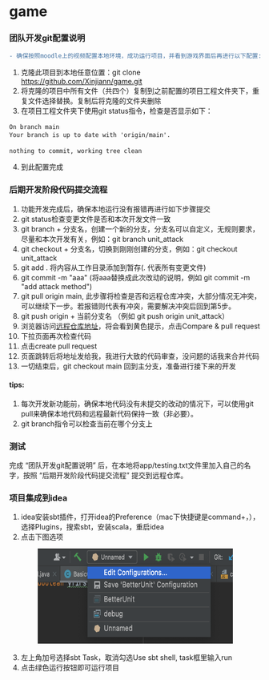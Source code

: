 # game

### 团队开发git配置说明

```diff
- 确保按照moodle上的视频配置本地环境，成功运行项目，并看到游戏界面后再进行以下配置:
```
1. 克隆此项目到本地任意位置：git clone https://github.com/Xinjiann/game.git
2. 将克隆的项目中所有文件（共四个）复制到之前配置的项目工程文件夹下，重复文件选择替换。复制后将克隆的文件夹删除
3. 在项目工程文件夹下使用git status指令，检查是否显示如下：

```
On branch main
Your branch is up to date with 'origin/main'.

nothing to commit, working tree clean
```
4. 到此配置完成

### 后期开发阶段代码提交流程

1. 功能开发完成后，确保本地运行没有报错再进行如下步骤提交
2. git status检查变更文件是否和本次开发文件一致
3. git branch + 分支名，创建一个新的分支，分支名可以自定义，无规则要求，尽量和本次开发有关，例如：git branch unit_attack
4. git checkout + 分支名，切换到刚刚创建的分支，例如：git checkout unit_attack
5. git add . 将内容从工作目录添加到暂存(. 代表所有变更文件)
6. git commit -m "aaa" (将aaa替换成此次改动的说明，例如 git commit -m "add attack method")
7. git pull origin main, 此步骤将检查是否和远程仓库冲突，大部分情况无冲突，可以继续下一步。若报错则代表有冲突，需要解决冲突后回到第5步。
8. git push origin + 当前分支名 （例如 git push origin unit_attack）
9. 浏览器访问[远程仓库地址](https://github.com/Xinjiann/game)，将会看到黄色提示，点击Compare & pull request
10. 下拉页面再次检查代码
11. 点击create pull request
12. 页面跳转后将地址发给我，我进行大致的代码审查，没问题的话我来合并代码
13. 一切结束后，git checkout main 回到主分支，准备进行接下来的开发

#### tips:

1. 每次开发新功能前，确保本地代码没有未提交的改动的情况下，可以使用git pull来确保本地代码和远程最新代码保持一致（非必要）。
2. git branch指令可以检查当前在哪个分支上

### 测试

完成 “团队开发git配置说明” 后，在本地将app/testing.txt文件里加入自己的名字，按照 “后期开发阶段代码提交流程” 提交到远程仓库。

### 项目集成到idea

1. idea安装sbt插件，打开idea的Preference（mac下快捷键是command+，），选择Plugins，搜索sbt，安装scala，重启idea
2. 点击下图选项

<div align=center><img width="390" height="190" src="https://github.com/Xinjiann/Leetcode-notes/blob/main/images/%E6%88%AA%E5%B1%8F2022-02-03%2000.04.58.png"/></div>

3. 左上角加号选择sbt Task，取消勾选Use sbt shell, task框里输入run
4. 点击绿色运行按钮即可运行项目
